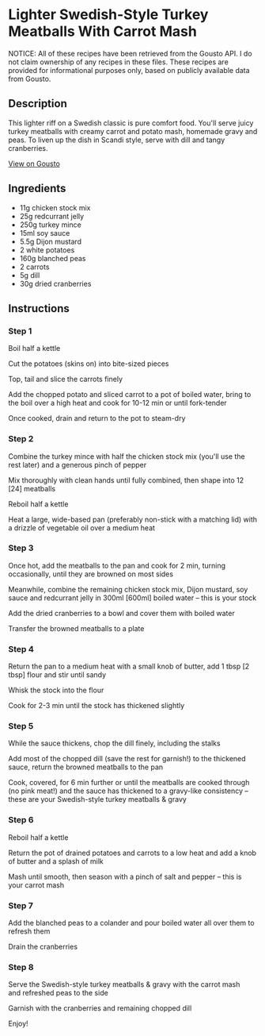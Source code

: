 # Lighter Swedish-Style Turkey Meatballs With Carrot Mash

NOTICE: All of these recipes have been retrieved from the Gousto API. I do not claim ownership of any recipes in these files. These recipes are provided for informational purposes only, based on publicly available data from Gousto.

## Description

This lighter riff on a Swedish classic is pure comfort food. You'll serve juicy turkey meatballs with creamy carrot and potato mash, homemade gravy and peas. To liven up the dish in Scandi style, serve with dill and tangy cranberries. 

[View on Gousto](https://www.gousto.co.uk/recipes/cookbook/lighter-swedish-style-turkey-meatballs-with-carrot-mash)

## Ingredients

- 11g chicken stock mix
- 25g redcurrant jelly
- 250g turkey mince
- 15ml soy sauce
- 5.5g Dijon mustard
- 2 white potatoes
- 160g blanched peas
- 2 carrots
- 5g dill
- 30g dried cranberries

## Instructions


### Step 1

Boil half a kettle

Cut the potatoes (skins on) into bite-sized pieces

Top, tail and slice the carrots finely

Add the chopped potato and sliced carrot to a pot of boiled water, bring to the boil over a high heat and cook for 10-12 min or until fork-tender

Once cooked, drain and return to the pot to steam-dry


### Step 2

Combine the turkey mince with half the chicken stock mix (you'll use the rest later) and a generous pinch of pepper

Mix thoroughly with clean hands until fully combined, then shape into 12 <span class="text-danger">[24]</span> meatballs

Reboil half a kettle

Heat a large, wide-based pan (preferably non-stick with a matching lid) with a drizzle of vegetable oil over a medium heat


### Step 3

Once hot, add the meatballs to the pan and cook for 2 min, turning occasionally, until they are browned on most sides

Meanwhile, combine the remaining chicken stock mix, Dijon mustard, soy sauce and redcurrant jelly in 300ml <span class="text-danger">[600ml]</span> boiled water – this is your stock

Add the dried cranberries to a bowl and cover them with boiled water

Transfer the browned meatballs to a plate


### Step 4

Return the pan to a medium heat with a small knob of butter, add 1 tbsp <span class="text-danger">[2 tbsp]</span> flour and stir until sandy

Whisk the stock into the flour

Cook for 2-3 min until the stock has thickened slightly


### Step 5

While the sauce thickens, chop the dill finely, including the stalks

Add most of the chopped dill (save the rest for garnish!) to the thickened sauce, return the browned meatballs to the pan

Cook, covered, for 6 min further or until the meatballs are cooked through (no pink meat!) and the sauce has thickened to a gravy-like consistency – these are your Swedish-style turkey meatballs & gravy


### Step 6

Reboil half a kettle

Return the pot of drained potatoes and carrots to a low heat and add a knob of butter and a splash of milk

Mash until smooth, then season with a pinch of salt and pepper – this is your carrot mash


### Step 7

Add the blanched peas to a colander and pour boiled water all over them to refresh them

Drain the cranberries

### Step 8

Serve the Swedish-style turkey meatballs & gravy with the carrot mash and refreshed peas to the side

Garnish with the cranberries and remaining chopped dill

Enjoy!

